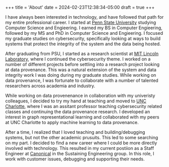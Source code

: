 +++
title = 'About'
date = 2024-02-23T12:38:34-05:00
draft = true
+++

I have always been interested in technology, and have followed that path for my entire professional career. I started at [Penn State University][1] studying Computer Science and Engieering. I earned my BS in Computer Engieering, followed by my MS and PhD in Computer Science and Engieering. I focused my graduate studies on cybersecurity, specifically looking at ways to build systems that protect the integrity of the system and the data being hosted.

After graduating from PSU, I started as a research scientist at [MIT Lincoln Laboratory][2], where I continued the cybersecurity theme. I worked on a number of different projects before settling into a research project looking at data provenance. This was a natural extension of the system and data integrity work I was doing during my graduate studies. While working on data provenance, I was fortunate to collaborate with a number of talented researchers across academia and industry.

While working on data provenenance in collaboration with my univeristy colleagues, I decided to try my hand at teaching and moved to [UNC Charlotte][3], where I was an assitant professor teaching cybersecurity related classes and continuing the data provenance research. I developed an interest in graph representational learning and collaborated with my peers at UNC Charlotte to apply machine learning to data provenance.

After a time, I realized that I loved teaching and building/debugging systems, but not the other academic prusuits. This led to some searching on my part. I decided to find a new career where I could be more directly involved with technology. This resulted in my current postiion as a Staff Engineer at [Canonical][4] in the Sustaining Engineering group. In this role, I work with customer issues, debugging and supporting their needs.

[1]: <https://psu.edu>
[2]: <https://www.ll.mit.edu>
[3]: <https://charlotte.edu>
[4]: <https://canonical.com>